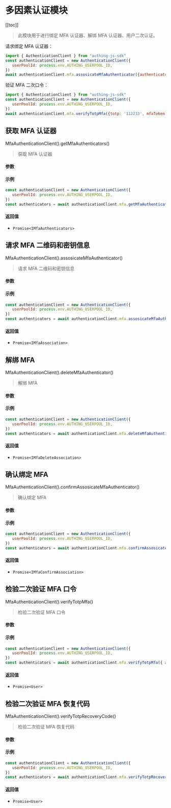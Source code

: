 
# 多因素认证模块

[[toc]]

> 此模块用于进行绑定 MFA 认证器、解绑 MFA 认证器、用户二次认证。

请求绑定 MFA 认证器：

```javascript
import { AuthenticationClient } from "authing-js-sdk"
const authenticationClient = new AuthenticationClient({
   userPoolId: process.env.AUTHING_USERPOOL_ID,
})
await authenticationClient.mfa.assosicateMfaAuthenticator({authenticatorType: 'totp'})
```

验证 MFA 二次口令：

```javascript
import { AuthenticationClient } from "authing-js-sdk"
const authenticationClient = new AuthenticationClient({
   userPoolId: process.env.AUTHING_USERPOOL_ID,
})
await authenticationClient.mfa.verifyTotpMfa({totp: '112233', mfaToken: 'xxx'})
```





## 获取 MFA 认证器

MfaAuthenticationClient().getMfaAuthenticators()

> 获取 MFA 认证器


#### 参数



#### 示例

```javascript
const authenticationClient = new AuthenticationClient({
   userPoolId: process.env.AUTHING_USERPOOL_ID,
})
const authenticators = await authenticationClient.mfa.getMfaAuthenticators({ type: 'totp' })
```

#### 返回值

-  `Promise<IMfaAuthenticators>` 


      

## 请求 MFA 二维码和密钥信息

MfaAuthenticationClient().assosicateMfaAuthenticator()

> 请求 MFA 二维码和密钥信息


#### 参数



#### 示例

```javascript
const authenticationClient = new AuthenticationClient({
   userPoolId: process.env.AUTHING_USERPOOL_ID,
})
const authenticators = await authenticationClient.mfa.assosicateMfaAuthenticator({ authenticatorType: 'totp' })
```

#### 返回值

-  `Promise<IMfaAssociation>` 


      

## 解绑 MFA

MfaAuthenticationClient().deleteMfaAuthenticator()

> 解绑 MFA


#### 参数



#### 示例

```javascript
const authenticationClient = new AuthenticationClient({
   userPoolId: process.env.AUTHING_USERPOOL_ID,
})
const authenticators = await authenticationClient.mfa.deleteMfaAuthenticator()
```

#### 返回值

-  `Promise<IMfaDeleteAssociation>` 


      

## 确认绑定 MFA

MfaAuthenticationClient().confirmAssosicateMfaAuthenticator()

> 确认绑定 MFA


#### 参数



#### 示例

```javascript
const authenticationClient = new AuthenticationClient({
   userPoolId: process.env.AUTHING_USERPOOL_ID,
})
const authenticators = await authenticationClient.mfa.confirmAssosicateMfaAuthenticator({ authenticatorType: 'totp', totp: '112233' })
```

#### 返回值

-  `Promise<IMfaConfirmAssociation>` 


      

## 检验二次验证 MFA 口令

MfaAuthenticationClient().verifyTotpMfa()

> 检验二次验证 MFA 口令


#### 参数



#### 示例

```javascript
const authenticationClient = new AuthenticationClient({
   userPoolId: process.env.AUTHING_USERPOOL_ID,
})
const authenticators = await authenticationClient.mfa.verifyTotpMfa({ authenticatorType: 'totp', totp: '112233' })
```

#### 返回值

-  `Promise<User>` 


      

## 检验二次验证 MFA 恢复代码

MfaAuthenticationClient().verifyTotpRecoveryCode()

> 检验二次验证 MFA 恢复代码


#### 参数



#### 示例

```javascript
const authenticationClient = new AuthenticationClient({
   userPoolId: process.env.AUTHING_USERPOOL_ID,
})
const authenticators = await authenticationClient.mfa.verifyTotpRecoveryCode({ authenticatorType: 'totp', totp: '112233' })
```

#### 返回值

-  `Promise<User>` 


      